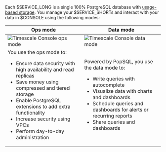 Each $SERVICE_LONG is a single 100% PostgreSQL database with [usage-based storage][how-plans-work]. You
manage your $SERVICE_SHORTs and interact with your data in $CONSOLE using the following modes:

<table class="tg"><thead>
  <tr>
    <th align="center">Ops mode</th>
    <th align="center">Data mode</th>
  </tr></thead>
<tbody>
  <tr>
    <td >
    <img class="main-content__illustration"
    src="https://assets.timescale.com/docs/images/ops-mode-overview.png"
    alt="Timescale Console ops mode"/>
</td>
    <td >
    <img class="main-content__illustration"
    src="https://assets.timescale.com/docs/images/data-mode-overview.png"
    alt="Timescale Console data mode"/>
</td>

  </tr>
  <tr>
    <td >
You use the ops mode to:
<ul>
<li>Ensure data security with high availability and read replicas</li>
<li>Save money using compressed and tiered storage</li>
<li>Enable PostgreSQL extensions to add extra functionality</li>
<li>Increase security using VPCs </li>
<li>Perform day-to-day administration</li> 
</ul>
</td>
    <td >
Powered by PopSQL, you use the data mode to:
<ul>
<li>Write queries with autocomplete</li> 
<li>Visualize data with charts and dashboards</li> 
<li>Schedule queries and dashboards for alerts or recurring reports</li> 
<li>Share queries and dashboards</li>
</ul>
</td>
  </tr>
</tbody>
</table>

[how-plans-work]: /about/:currentVersion:/pricing-and-account-management/#how-plans-work
